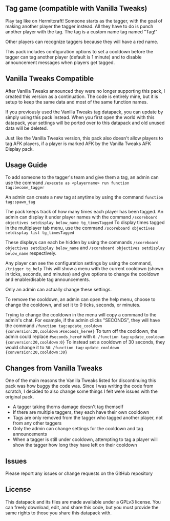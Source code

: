 ## Tag game (compatible with Vanilla Tweaks)

Play tag like on Hermitcraft!
Someone starts as the tagger,
with the goal of making another player the tagger instead.
All they have to do is punch another player with the tag.
The tag is a custom name tag named "Tag!"

Other players can recognize taggers
because they will have a red name.

This pack includes configuration options to set a cooldown
before the tagger can tag another player (default is 1 minute)
and to disable announcement messages when players get tagged.

## Vanilla Tweaks Compatible

After Vanilla Tweaks announced they were no longer supporting this pack,
I created this version as a continuation.
The code is entirely mine,
but it is setup to keep the same data and most of the same function names.

If you previously used the Vanilla Tweaks tag datapack,
you can update by simply using this pack instead.
When you first open the world with this datapack,
your settings will be ported over to this datapack
and old unused data will be deleted.

Just like the Vanilla Tweaks version,
this pack also doesn't allow players to tag AFK players,
if a player is marked AFK by the Vanilla Tweaks AFK Display pack.

## Usage Guide

To add someone to the tagger's team and give them a tag,
an admin can use the command `/execute as <playername> run function tag:become_tagger`

An admin can create a new tag at anytime by using the command `function tag:spawn_tag`

The pack keeps track of how many times each player has been tagged.
An admin can display it under player names with the command
`/scoreboard objectives setdisplay below_name tg_timesTagged`
To display times tagged in the multiplayer tab menu,
use the command `/scoreboard objectives setdisplay list tg_timesTagged`

These displays can each be hidden by using the commands
`/scoreboard objectives setdisplay below_name` and
`/scoreboard objectives setdisplay below_name` respectively.

Any player can see the configuration settings by using the command,
`/trigger tg_help`
This will show a menu with the current cooldown (shown in ticks, seconds, and minutes)
and give options to change the cooldown and enable/disable tag announcements.

Only an admin can actually change these settings.

To remove the cooldown, an admin can open the help menu,
choose to change the cooldown, and set it to 0 ticks, seconds, or minutes.

Trying to change the cooldown in the menu will copy a command to the admin's chat.
For example, if the admin clicks "SECONDS", they will have the command
`/function tag:update_cooldown {conversion:20,cooldown:#seconds_here#}`
To turn off the cooldown, the admin could replace `#seconds_here#` with `0`:
`/function tag:update_cooldown {conversion:20,cooldown:0}`
To instead set a cooldown of 30 seconds, they would change it to `30`:
`/function tag:update_cooldown {conversion:20,cooldown:30}`

## Changes from Vanilla Tweaks

One of the main reasons the Vanilla Tweaks listed for
discontinuing this pack was how buggy the code was.
Since I was writing the code from scratch,
I decided to also change some things
I felt were issues with the original pack.

- A tagger taking thorns damage doesn't tag themself
- If there are multiple taggers, they each have their own cooldown
- Tags are only removed from the tagger who tagged another player,
  not from any other taggers
- Only the admin can change settings for the cooldown and tag announcements
- When a tagger is still under cooldown, attempting to tag a player will
  show the tagger how long they have left on their cooldown

## Issues

Please report any issues or change requests on the GitHub repository

## License

This datapack and its files are made available under a GPLv3 license. You can freely download, edit, and share this code, but you must provide the same rights to those you share this datapack with.
